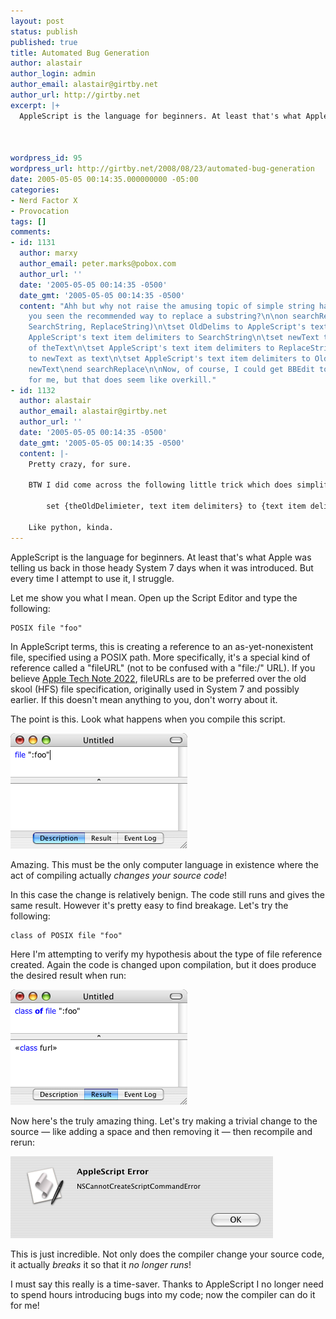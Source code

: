 ```yaml
---
layout: post
status: publish
published: true
title: Automated Bug Generation
author: alastair
author_login: admin
author_email: alastair@girtby.net
author_url: http://girtby.net
excerpt: |+
  AppleScript is the language for beginners. At least that's what Apple was telling us back in those heady System 7 days when it was introduced. But every time I attempt to use it, I struggle.



wordpress_id: 95
wordpress_url: http://girtby.net/2008/08/23/automated-bug-generation
date: 2005-05-05 00:14:35.000000000 -05:00
categories:
- Nerd Factor X
- Provocation
tags: []
comments:
- id: 1131
  author: marxy
  author_email: peter.marks@pobox.com
  author_url: ''
  date: '2005-05-05 00:14:35 -0500'
  date_gmt: '2005-05-05 00:14:35 -0500'
  content: "Ahh but why not raise the amusing topic of simple string handling. Have
    you seen the recommended way to replace a substring?\n\non searchReplace(theText,
    SearchString, ReplaceString)\n\tset OldDelims to AppleScript's text item delimiters\n\tset
    AppleScript's text item delimiters to SearchString\n\tset newText to text items
    of theText\n\tset AppleScript's text item delimiters to ReplaceString\n\tset newText
    to newText as text\n\tset AppleScript's text item delimiters to OldDelims\n\treturn
    newText\nend searchReplace\n\nNow, of course, I could get BBEdit to do that replace
    for me, but that does seem like overkill."
- id: 1132
  author: alastair
  author_email: alastair@girtby.net
  author_url: ''
  date: '2005-05-05 00:14:35 -0500'
  date_gmt: '2005-05-05 00:14:35 -0500'
  content: |-
    Pretty crazy, for sure.

    BTW I did come across the following little trick which does simplify your subroutine a little:

        set {theOldDelimieter, text item delimiters} to {text item delimiters, SearchString}

    Like python, kinda.
---
```

AppleScript is the language for beginners. At least that's what Apple was telling us back in those heady System 7 days when it was introduced. But every time I attempt to use it, I struggle.



<a id="more"></a><a id="more-95"></a>


Let me show you what I mean. Open up the Script Editor and type the following:

	POSIX file "foo"

In AppleScript terms, this is creating a reference to an as-yet-nonexistent file, specified using a POSIX path. More specifically, it's a special kind of reference called a "fileURL" (not to be confused with a "file:/" URL). If you believe [Apple Tech Note 2022](http://developer2.apple.com/technotes/tn/tn2022.html), fileURLs are to be preferred over the old skool (HFS) file specification, originally used in System 7 and possibly earlier. If this doesn't mean anything to you, don't worry about it.

The point is this. Look what happens when you compile this script.

<img src="/images/as-compiled-1.png" height="185" width="283" alt="Compiled Applescript #1" class="centered" />

Amazing. This must be the only computer language in existence where the act of compiling actually *changes your source code*!

In this case the change is relatively benign. The code still runs and gives the same result. However it's pretty easy to find breakage. Let's try the following:

	class of POSIX file "foo"

Here I'm attempting to verify my hypothesis about the type of file reference created. Again the code is changed upon compilation, but it does produce the desired result when run:

<img src="/images/as-compiled-2.png" height="185" width="283" alt="Compiled Applescript #2" class="centered" />

Now here's the truly amazing thing. Let's try making a trivial change to the source &mdash; like adding a space and then removing it &mdash; then recompile and rerun:

<img src="/images/as-runtime-error.png" height="131" width="420" alt="AppleScript Runtime error" class="centered" />

This is just incredible. Not only does the compiler change your source code, it actually *breaks* it so that it *no longer runs*!

I must say this really is a time-saver. Thanks to AppleScript I no longer need to spend hours introducing bugs into my code; now the compiler can do it for me!
